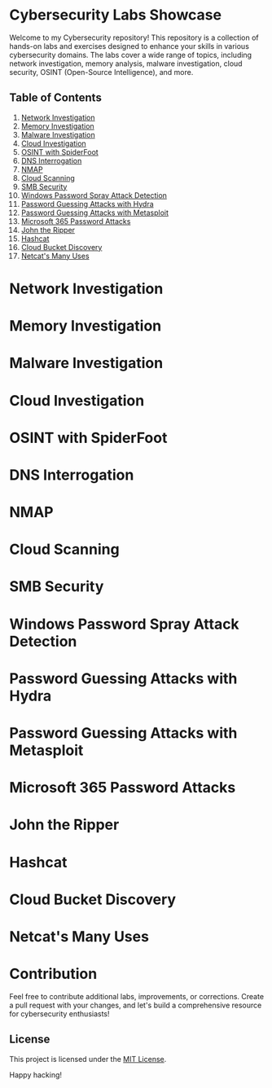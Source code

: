 # Cybersecurity Labs Showcase

Welcome to my Cybersecurity repository! This repository is a collection of hands-on labs and exercises designed to enhance your skills in various cybersecurity domains. The labs cover a wide range of topics, including network investigation, memory analysis, malware investigation, cloud security, OSINT (Open-Source Intelligence), and more.

## Table of Contents

1. [Network Investigation](#network-investigation)
2. [Memory Investigation](#memory-investigation)
3. [Malware Investigation](#malware-investigation)
4. [Cloud Investigation](#cloud-investigation)
5. [OSINT with SpiderFoot](#osint-with-spiderfoot)
6. [DNS Interrogation](#dns-interrogation)
7. [NMAP](#nmap)
8. [Cloud Scanning](#cloud-scanning)
9. [SMB Security](#smb-security)
10. [Windows Password Spray Attack Detection](#windows-password-spray-attack-detection)
11. [Password Guessing Attacks with Hydra](#password-guessing-attacks-with-hydra)
12. [Password Guessing Attacks with Metasploit](#password-guessing-attacks-with-metasploit)
13. [Microsoft 365 Password Attacks](#microsoft-365-password-attacks)
14. [John the Ripper](#john-the-ripper)
15. [Hashcat](#hashcat)
16. [Cloud Bucket Discovery](#cloud-bucket-discovery)
17. [Netcat's Many Uses](#netcats-many-uses)

# Network Investigation



# Memory Investigation



# Malware Investigation



# Cloud Investigation



# OSINT with SpiderFoot



# DNS Interrogation



# NMAP



# Cloud Scanning



# SMB Security



# Windows Password Spray Attack Detection



# Password Guessing Attacks with Hydra



# Password Guessing Attacks with Metasploit



# Microsoft 365 Password Attacks


# John the Ripper



# Hashcat



# Cloud Bucket Discovery



# Netcat's Many Uses



# Contribution

Feel free to contribute additional labs, improvements, or corrections. Create a pull request with your changes, and let's build a comprehensive resource for cybersecurity enthusiasts!

## License

This project is licensed under the [MIT License](LICENSE).

Happy hacking!
 
